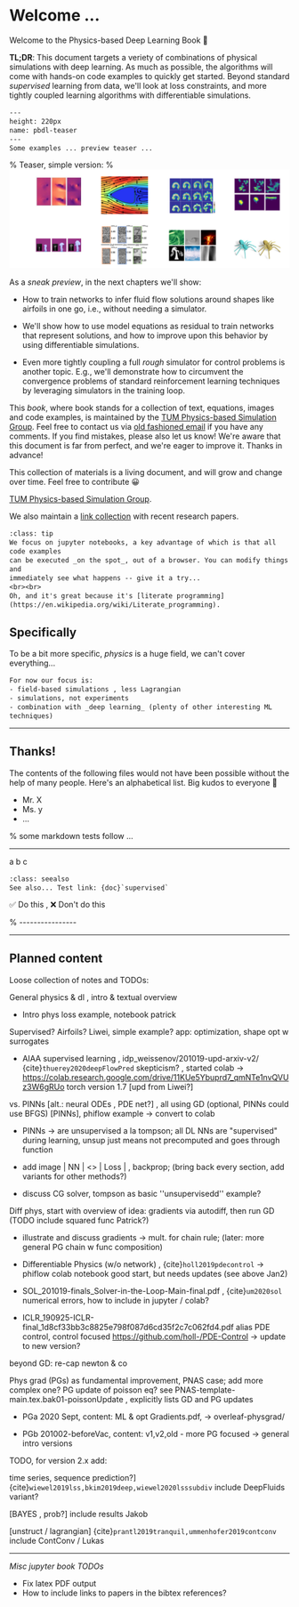 Welcome ... 
============================

Welcome to the Physics-based Deep Learning Book 👋

**TL;DR**: This document targets 
a veriety of combinations of physical simulations with deep learning.
As much as possible, the algorithms will come with hands-on code examples to quickly get started.
Beyond standard _supervised_ learning from data, we'll look at loss constraints, and 
more tightly coupled learning algorithms with differentiable simulations.

```{figure} resources/teaser.png
---
height: 220px
name: pbdl-teaser
---
Some examples ... preview teaser ...
```
% Teaser, simple version:
% ![Teaser, simple version](resources/teaser.png)


As a _sneak preview_, in the next chapters we'll show:

- How to train networks to infer fluid flow solutions around shapes like airfoils in one go, i.e., without needing a simulator.

- We'll show how to use model equations as residual to train networks that represent solutions, and how to improve upon this behavior by using differentiable simulations.

- Even more tightly coupling a full _rough_ simulator for control problems is another topic. E.g., we'll demonstrate how to circumvent the convergence problems of standard reinforcement learning techniques by leveraging simulators in the training loop.

This _book_, where book stands for a collection of text, equations, images and code examples,
is maintained by the
[TUM Physics-based Simulation Group](https://ge.in.tum.de). Feel free to contact us via
[old fashioned email](mailto:i15ge@cs.tum.edu) if you have any comments. 
If you find mistakes, please also let us know! We're aware that this document is far from perfect,
and we're eager to improve it. Thanks in advance!

This collection of materials is a living document, and will grow and change over time. 
Feel free to contribute 😀

[TUM Physics-based Simulation Group](https://ge.in.tum.de).

We also maintain a [link collection](https://github.com/thunil/Physics-Based-Deep-Learning) with recent research papers.

```{admonition} Code, executable, right here, right now
:class: tip
We focus on jupyter notebooks, a key advantage of which is that all code examples
can be executed _on the spot_, out of a browser. You can modify things and 
immediately see what happens -- give it a try...
<br><br>
Oh, and it's great because it's [literate programming](https://en.wikipedia.org/wiki/Literate_programming).
```

## Specifically

To be a bit more specific, _physics_ is a huge field, we can't cover everything... 

```{note}
For now our focus is:
- field-based simulations , less Lagrangian
- simulations, not experiments
- combination with _deep learning_ (plenty of other interesting ML techniques)
```

---


## Thanks!

The contents of the following files would not have been possible without the help of many people. Here's an alphabetical list. Big kudos to everyone 🙏

- Mr. X
- Ms. y
- ...






% some markdown tests follow ...

---

a b c

```{admonition} My title2
:class: seealso
See also... Test link: {doc}`supervised`
```

✅  Do this , ❌  Don't do this

% ----------------

---


## Planned content

Loose collection of notes and TODOs:

General physics & dl , intro & textual overview

- 	Intro phys loss example, notebook patrick

Supervised? Airfoils? Liwei, simple example? app: optimization, shape opt w surrogates

-    AIAA supervised learning , idp_weissenov/201019-upd-arxiv-v2/  {cite}`thuerey2020deepFlowPred`
    skepticism? , started colab -> https://colab.research.google.com/drive/11KUe5Ybuprd7_qmNTe1nvQVUz3W6gRUo
    torch version 1.7 [upd from Liwei?]

vs. PINNs [alt.: neural ODEs , PDE net?] , all using GD (optional, PINNs could use BFGS)
    [PINNs], phiflow example -> convert to colab

-    PINNs -> are unsupervised a la tompson; all DL NNs are "supervised" during learning, unsup just means not precomputed and goes through function

-    add image | NN | <> | Loss | , backprop; (bring back every section, add variants for other methods?)

-    discuss CG solver, tompson as basic ''unsupervisedd'' example?

Diff phys, start with overview of idea: gradients via autodiff, then run GD
        (TODO include squared func Patrick?)

-    illustrate and discuss gradients -> mult. for chain rule; (later: more general PG chain w func composition)

-    Differentiable Physics (w/o network) , {cite}`holl2019pdecontrol` 
        -> phiflow colab notebook good start, but needs updates (see above Jan2)

-    SOL_201019-finals_Solver-in-the-Loop-Main-final.pdf , {cite}`um2020sol` 
        numerical errors, how to include in jupyter / colab?

-    ICLR_190925-ICLR-final_1d8cf33bb3c8825e798f087d6cd35f2c7c062fd4.pdf alias
        PDE control, control focused
        https://github.com/holl-/PDE-Control    -> update to new version?

beyond GD: re-cap newton & co

Phys grad (PGs) as fundamental improvement, PNAS case; add more complex one?
        PG update of poisson eq? see PNAS-template-main.tex.bak01-poissonUpdate , explicitly lists GD and PG updates

- PGa 2020 Sept, content: ML & opt
    Gradients.pdf, -> overleaf-physgrad/ 

- PGb 201002-beforeVac, content: v1,v2,old - more PG focused
    -> general intro versions

TODO, for version 2.x add: 

time series, sequence prediction?] {cite}`wiewel2019lss,bkim2019deep,wiewel2020lsssubdiv`
    include DeepFluids variant?

[BAYES , prob?]
    include results Jakob

[unstruct / lagrangian] {cite}`prantl2019tranquil,ummenhofer2019contconv`
    include ContConv / Lukas


---

_Misc jupyter book TODOs_

- Fix latex PDF output
- How to include links to papers in the bibtex references?


